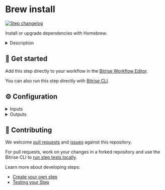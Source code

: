 # Brew install

[![Step changelog](https://shields.io/github/v/release/bitrise-steplib/steps-brew-install?include_prereleases&label=changelog&color=blueviolet)](https://github.com/bitrise-steplib/steps-brew-install/releases)

Install or upgrade dependencies with Homebrew.

<details>
<summary>Description</summary>


Install or upgrade dependencies using Homebrew, a package manager for MacOS. 

### Configuring the Step 

Homebrew defines the available packages as formulae. Our Step needs the name of the Homebrew formulae you want to use, either specified as a step input, or from a Brewfile in the project's source.

To specify formulae in the step configuration

1. In the **Formula name** input, put the name of the formula you want to download. 
1. In the **Upgrade formula?** input, set the default behavior for previously installed packages. If the input is set to `yes`, the Step will call `brew reinstall` to upgrade them to the latest version.
1. In the **Brew install/reinstall options** input, you can set additional flags for the `brew install` or `brew reinstall` commands. 
   For the possible options, see [Homebrew's documentation](https://docs.brew.sh/Manpage#install-options-formulacask).

Alternatively you can install formulae using a Brewfile

1. Add a `Brewfile` to the root of the project's source. For the format of the Brewfile, see the [Homebrew Bundle documentation](https://github.com/Homebrew/homebrew-bundle#usage)
1. Set the **Use a Brewfile to install packages?** input to "yes". 
1. (optional) Set the **Path to the Brewfile** input if it is not in the root of the project's source

### Useful links

- [Homebrew documentation](https://docs.brew.sh/Manpage)
- [Caching Homebrew installers](https://devcenter.bitrise.io/builds/caching/caching-homebrew-installers/)

### Related Steps 

- [Run yarn command](https://www.bitrise.io/integrations/steps/yarn)
- [Run npm command](https://www.bitrise.io/integrations/steps/npm)
</details>

## 🧩 Get started

Add this step directly to your workflow in the [Bitrise Workflow Editor](https://devcenter.bitrise.io/steps-and-workflows/steps-and-workflows-index/).

You can also run this step directly with [Bitrise CLI](https://github.com/bitrise-io/bitrise).

## ⚙️ Configuration

<details>
<summary>Inputs</summary>

| Key | Description | Flags | Default |
| --- | --- | --- | --- |
| `packages` | Name of the formulas to install. Multiple formulas can be specified by separating them with a space, e.g. `git-lfs sqlite pipx`  This input must be specified when `use_brewfile` is `no` |  |  |
| `upgrade` | If set to `"yes"`, the step will upgrade the defined packages by calling `brew reinstall [options] [packages]` command. Otherwise the step calls `brew install [options] [packages]`.  |  | `yes` |
| `use_brewfile` | If set to `"yes"`, the step will install packages in the Brewfile by running `brew bundle`. If no Brewfile path is set, it assumes a Brewfile exists in the current directory.  |  | `no` |
| `brewfile_path` | If set, `use_brewfile` must be set to `yes`. Path must end with `Brewfile`  |  |  |
| `options` | Flags to pass to the brew install/reinstall command. `brew install/reinstall [options] [packages]`  |  |  |
| `cache_enabled` | If set to `"yes"` the contents of `~/Library/Caches/Homebrew` directory will be cached.  | required | `no` |
| `verbose_log` | Should the step print more detailed log? | required | `no` |
</details>

<details>
<summary>Outputs</summary>
There are no outputs defined in this step
</details>

## 🙋 Contributing

We welcome [pull requests](https://github.com/bitrise-steplib/steps-brew-install/pulls) and [issues](https://github.com/bitrise-steplib/steps-brew-install/issues) against this repository.

For pull requests, work on your changes in a forked repository and use the Bitrise CLI to [run step tests locally](https://devcenter.bitrise.io/bitrise-cli/run-your-first-build/).

Learn more about developing steps:

- [Create your own step](https://devcenter.bitrise.io/contributors/create-your-own-step/)
- [Testing your Step](https://devcenter.bitrise.io/contributors/testing-and-versioning-your-steps/)
